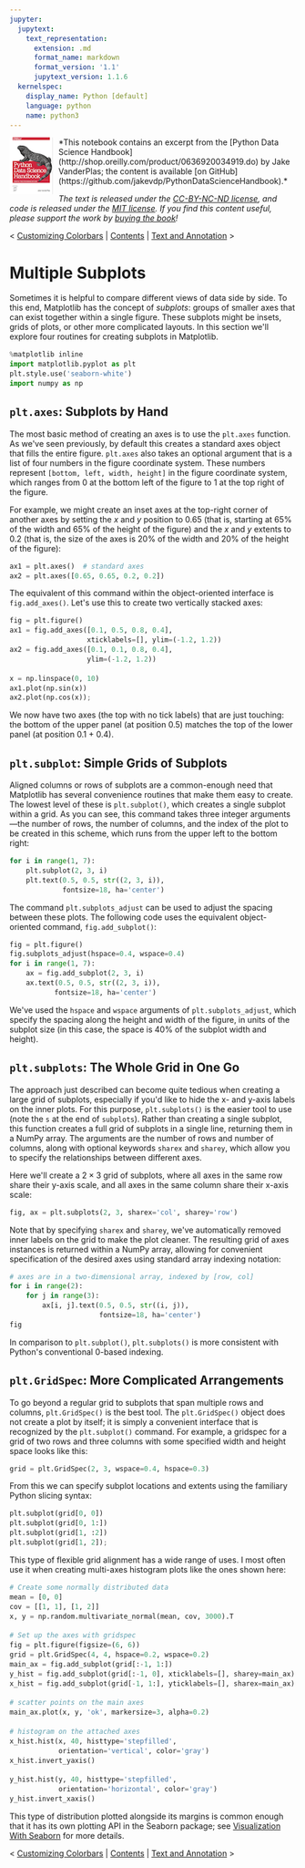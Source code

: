 ```yaml
---
jupyter:
  jupytext:
    text_representation:
      extension: .md
      format_name: markdown
      format_version: '1.1'
      jupytext_version: 1.1.6
  kernelspec:
    display_name: Python [default]
    language: python
    name: python3
---
```


<!--BOOK_INFORMATION-->
<img align="left" style="padding-right:10px;" src="figures/PDSH-cover-small.png">
*This notebook contains an excerpt from the [Python Data Science Handbook](http://shop.oreilly.com/product/0636920034919.do) by Jake VanderPlas; the content is available [on GitHub](https://github.com/jakevdp/PythonDataScienceHandbook).*

*The text is released under the [CC-BY-NC-ND license](https://creativecommons.org/licenses/by-nc-nd/3.0/us/legalcode), and code is released under the [MIT license](https://opensource.org/licenses/MIT). If you find this content useful, please support the work by [buying the book](http://shop.oreilly.com/product/0636920034919.do)!*


<!--NAVIGATION-->
< [Customizing Colorbars](04.07-Customizing-Colorbars.ipynb) | [Contents](Index.ipynb) | [Text and Annotation](04.09-Text-and-Annotation.ipynb) >


# Multiple Subplots


Sometimes it is helpful to compare different views of data side by side.
To this end, Matplotlib has the concept of *subplots*: groups of smaller axes that can exist together within a single figure.
These subplots might be insets, grids of plots, or other more complicated layouts.
In this section we'll explore four routines for creating subplots in Matplotlib.

```python
%matplotlib inline
import matplotlib.pyplot as plt
plt.style.use('seaborn-white')
import numpy as np
```

## ``plt.axes``: Subplots by Hand

The most basic method of creating an axes is to use the ``plt.axes`` function.
As we've seen previously, by default this creates a standard axes object that fills the entire figure.
``plt.axes`` also takes an optional argument that is a list of four numbers in the figure coordinate system.
These numbers represent ``[bottom, left, width, height]`` in the figure coordinate system, which ranges from 0 at the bottom left of the figure to 1 at the top right of the figure.

For example, we might create an inset axes at the top-right corner of another axes by setting the *x* and *y* position to 0.65 (that is, starting at 65% of the width and 65% of the height of the figure) and the *x* and *y* extents to 0.2 (that is, the size of the axes is 20% of the width and 20% of the height of the figure):

```python
ax1 = plt.axes()  # standard axes
ax2 = plt.axes([0.65, 0.65, 0.2, 0.2])
```

The equivalent of this command within the object-oriented interface is ``fig.add_axes()``. Let's use this to create two vertically stacked axes:

```python
fig = plt.figure()
ax1 = fig.add_axes([0.1, 0.5, 0.8, 0.4],
                   xticklabels=[], ylim=(-1.2, 1.2))
ax2 = fig.add_axes([0.1, 0.1, 0.8, 0.4],
                   ylim=(-1.2, 1.2))

x = np.linspace(0, 10)
ax1.plot(np.sin(x))
ax2.plot(np.cos(x));
```

We now have two axes (the top with no tick labels) that are just touching: the bottom of the upper panel (at position 0.5) matches the top of the lower panel (at position 0.1 + 0.4).


## ``plt.subplot``: Simple Grids of Subplots

Aligned columns or rows of subplots are a common-enough need that Matplotlib has several convenience routines that make them easy to create.
The lowest level of these is ``plt.subplot()``, which creates a single subplot within a grid.
As you can see, this command takes three integer arguments—the number of rows, the number of columns, and the index of the plot to be created in this scheme, which runs from the upper left to the bottom right:

```python
for i in range(1, 7):
    plt.subplot(2, 3, i)
    plt.text(0.5, 0.5, str((2, 3, i)),
             fontsize=18, ha='center')
```

The command ``plt.subplots_adjust`` can be used to adjust the spacing between these plots.
The following code uses the equivalent object-oriented command, ``fig.add_subplot()``:

```python
fig = plt.figure()
fig.subplots_adjust(hspace=0.4, wspace=0.4)
for i in range(1, 7):
    ax = fig.add_subplot(2, 3, i)
    ax.text(0.5, 0.5, str((2, 3, i)),
           fontsize=18, ha='center')
```

We've used the ``hspace`` and ``wspace`` arguments of ``plt.subplots_adjust``, which specify the spacing along the height and width of the figure, in units of the subplot size (in this case, the space is 40% of the subplot width and height).


## ``plt.subplots``: The Whole Grid in One Go

The approach just described can become quite tedious when creating a large grid of subplots, especially if you'd like to hide the x- and y-axis labels on the inner plots.
For this purpose, ``plt.subplots()`` is the easier tool to use (note the ``s`` at the end of ``subplots``). Rather than creating a single subplot, this function creates a full grid of subplots in a single line, returning them in a NumPy array.
The arguments are the number of rows and number of columns, along with optional keywords ``sharex`` and ``sharey``, which allow you to specify the relationships between different axes.

Here we'll create a $2 \times 3$ grid of subplots, where all axes in the same row share their y-axis scale, and all axes in the same column share their x-axis scale:

```python
fig, ax = plt.subplots(2, 3, sharex='col', sharey='row')
```

Note that by specifying ``sharex`` and ``sharey``, we've automatically removed inner labels on the grid to make the plot cleaner.
The resulting grid of axes instances is returned within a NumPy array, allowing for convenient specification of the desired axes using standard array indexing notation:

```python
# axes are in a two-dimensional array, indexed by [row, col]
for i in range(2):
    for j in range(3):
        ax[i, j].text(0.5, 0.5, str((i, j)),
                      fontsize=18, ha='center')
fig
```

In comparison to ``plt.subplot()``, ``plt.subplots()`` is more consistent with Python's conventional 0-based indexing.


## ``plt.GridSpec``: More Complicated Arrangements

To go beyond a regular grid to subplots that span multiple rows and columns, ``plt.GridSpec()`` is the best tool.
The ``plt.GridSpec()`` object does not create a plot by itself; it is simply a convenient interface that is recognized by the ``plt.subplot()`` command.
For example, a gridspec for a grid of two rows and three columns with some specified width and height space looks like this:

```python
grid = plt.GridSpec(2, 3, wspace=0.4, hspace=0.3)
```

From this we can specify subplot locations and extents using the familiary Python slicing syntax:

```python
plt.subplot(grid[0, 0])
plt.subplot(grid[0, 1:])
plt.subplot(grid[1, :2])
plt.subplot(grid[1, 2]);
```

This type of flexible grid alignment has a wide range of uses.
I most often use it when creating multi-axes histogram plots like the ones shown here:

```python
# Create some normally distributed data
mean = [0, 0]
cov = [[1, 1], [1, 2]]
x, y = np.random.multivariate_normal(mean, cov, 3000).T

# Set up the axes with gridspec
fig = plt.figure(figsize=(6, 6))
grid = plt.GridSpec(4, 4, hspace=0.2, wspace=0.2)
main_ax = fig.add_subplot(grid[:-1, 1:])
y_hist = fig.add_subplot(grid[:-1, 0], xticklabels=[], sharey=main_ax)
x_hist = fig.add_subplot(grid[-1, 1:], yticklabels=[], sharex=main_ax)

# scatter points on the main axes
main_ax.plot(x, y, 'ok', markersize=3, alpha=0.2)

# histogram on the attached axes
x_hist.hist(x, 40, histtype='stepfilled',
            orientation='vertical', color='gray')
x_hist.invert_yaxis()

y_hist.hist(y, 40, histtype='stepfilled',
            orientation='horizontal', color='gray')
y_hist.invert_xaxis()
```

This type of distribution plotted alongside its margins is common enough that it has its own plotting API in the Seaborn package; see [Visualization With Seaborn](04.14-Visualization-With-Seaborn.ipynb) for more details.


<!--NAVIGATION-->
< [Customizing Colorbars](04.07-Customizing-Colorbars.ipynb) | [Contents](Index.ipynb) | [Text and Annotation](04.09-Text-and-Annotation.ipynb) >
